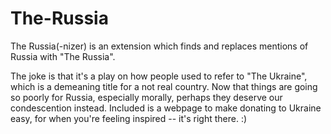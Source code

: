 # The-Russia
The Russia(-nizer) is an extension which finds and replaces mentions of Russia with "The Russia".


The joke is that it's a play on how people used to refer to "The Ukraine", which is a demeaning title for a not real country. Now that things are going so poorly for Russia, especially morally, perhaps they deserve our condescention instead. Included is a webpage to make donating to Ukraine easy, for when you're feeling inspired -- it's right there. :) 
